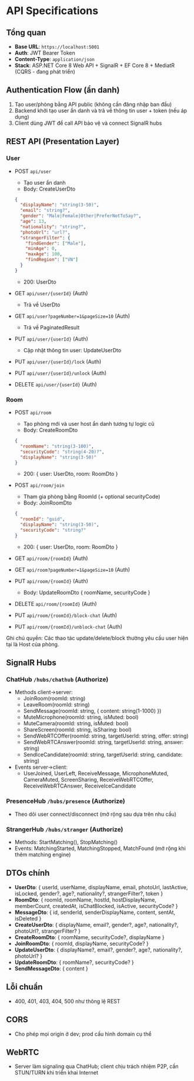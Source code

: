 # API Specifications

## Tổng quan

- **Base URL**: `https://localhost:5001`
- **Auth**: JWT Bearer Token
- **Content-Type**: `application/json`
- **Stack**: ASP.NET Core 8 Web API + SignalR + EF Core 8 + MediatR (CQRS - đang phát triển)

## Authentication Flow (ẩn danh)

1. Tạo user/phòng bằng API public (không cần đăng nhập ban đầu)
2. Backend khởi tạo user ẩn danh và trả về thông tin user + token (nếu áp dụng)
3. Client dùng JWT để call API bảo vệ và connect SignalR hubs

## REST API (Presentation Layer)

### User

- POST `api/user`

  - Tạo user ẩn danh
  - Body: CreateUserDto

  ```json
  {
    "displayName": "string(3-50)",
    "email": "string?",
    "gender": "Male|Female|Other|PreferNotToSay?",
    "age": 13,
    "nationality": "string?",
    "photoUrl": "url?",
    "strangerFilter": {
      "findGender": ["Male"],
      "minAge": 0,
      "maxAge": 100,
      "findRegion": ["VN"]
    }
  }
  ```

  - 200: UserDto

- GET `api/user/{userId}` (Auth)

  - Trả về UserDto

- GET `api/user?pageNumber=1&pageSize=10` (Auth)

  - Trả về PaginatedResult<UserDto>

- PUT `api/user/{userId}` (Auth)

  - Cập nhật thông tin user: UpdateUserDto

- PUT `api/user/{userId}/lock` (Auth)
- PUT `api/user/{userId}/unlock` (Auth)
- DELETE `api/user/{userId}` (Auth)

### Room

- POST `api/room`

  - Tạo phòng mới và user host ẩn danh tương tự logic cũ
  - Body: CreateRoomDto

  ```json
  {
    "roomName": "string(3-100)",
    "securityCode": "string(4-20)?",
    "displayName": "string(3-50)"
  }
  ```

  - 200: { user: UserDto, room: RoomDto }

- POST `api/room/join`

  - Tham gia phòng bằng RoomId (+ optional securityCode)
  - Body: JoinRoomDto

  ```json
  {
    "roomId": "guid",
    "displayName": "string(3-50)",
    "securityCode": "string?"
  }
  ```

  - 200: { user: UserDto, room: RoomDto }

- GET `api/room/{roomId}` (Auth)
- GET `api/room?pageNumber=1&pageSize=10` (Auth)
- PUT `api/room/{roomId}` (Auth)
  - Body: UpdateRoomDto { roomName, securityCode }
- DELETE `api/room/{roomId}` (Auth)
- PUT `api/room/{roomId}/block-chat` (Auth)
- PUT `api/room/{roomId}/unblock-chat` (Auth)

Ghi chú quyền: Các thao tác update/delete/block thường yêu cầu user hiện tại là Host của phòng.

## SignalR Hubs

### ChatHub `/hubs/chathub` (Authorize)

- Methods client->server:
  - JoinRoom(roomId: string)
  - LeaveRoom(roomId: string)
  - SendMessage(roomId: string, { content: string(1-1000) })
  - MuteMicrophone(roomId: string, isMuted: bool)
  - MuteCamera(roomId: string, isMuted: bool)
  - ShareScreen(roomId: string, isSharing: bool)
  - SendWebRTCOffer(roomId: string, targetUserId: string, offer: string)
  - SendWebRTCAnswer(roomId: string, targetUserId: string, answer: string)
  - SendIceCandidate(roomId: string, targetUserId: string, candidate: string)
- Events server->client:
  - UserJoined, UserLeft, ReceiveMessage, MicrophoneMuted, CameraMuted, ScreenSharing,
    ReceiveWebRTCOffer, ReceiveWebRTCAnswer, ReceiveIceCandidate

### PresenceHub `/hubs/presence` (Authorize)

- Theo dõi user connect/disconnect (mở rộng sau dựa trên nhu cầu)

### StrangerHub `/hubs/stranger` (Authorize)

- Methods: StartMatching(), StopMatching()
- Events: MatchingStarted, MatchingStopped, MatchFound (mở rộng khi thêm matching engine)

## DTOs chính

- **UserDto**: { userId, userName, displayName, email, photoUrl, lastActive, isLocked, gender?, age?, nationality?, strangerFilter?, token }
- **RoomDto**: { roomId, roomName, hostId, hostDisplayName, memberCount, createdAt, isChatBlocked, isActive, securityCode? }
- **MessageDto**: { id, senderId, senderDisplayName, content, sentAt, isDeleted }
- **CreateUserDto**: { displayName, email?, gender?, age?, nationality?, photoUrl?, strangerFilter? }
- **CreateRoomDto**: { roomName, securityCode?, displayName }
- **JoinRoomDto**: { roomId, displayName, securityCode? }
- **UpdateUserDto**: { displayName?, email?, gender?, age?, nationality?, photoUrl? }
- **UpdateRoomDto**: { roomName?, securityCode? }
- **SendMessageDto**: { content }

## Lỗi chuẩn

- 400, 401, 403, 404, 500 như thông lệ REST

## CORS

- Cho phép mọi origin ở dev; prod cấu hình domain cụ thể

## WebRTC

- Server làm signaling qua ChatHub; client chịu trách nhiệm P2P, cần STUN/TURN khi triển khai Internet
